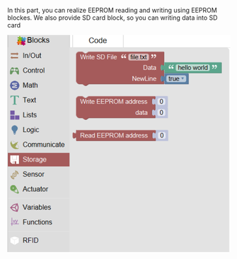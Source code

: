 
In this part, you can realize EEPROM reading and writing using EEPROM blockes. We also provide SD card block, so you can writing data into SD card

![](images/storage-en1.png)